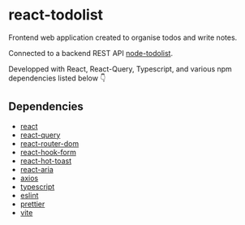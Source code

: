 # react-todolist

Frontend web application created to organise todos and write notes.

Connected to a backend REST API [node-todolist](https://github.com/maclaude/node-todolist).

Developped with React, React-Query, Typescript, and various npm dependencies listed below 👇

## Dependencies

- [react](https://github.com/facebook/react)
- [react-query](https://github.com/TanStack/query)
- [react-router-dom](https://www.npmjs.com/package/react-router-dom)
- [react-hook-form](https://www.npmjs.com/package/react-hook-form)
- [react-hot-toast](https://github.com/timolins/react-hot-toast)
- [react-aria](https://www.npmjs.com/package/react-aria)
- [axios](https://github.com/axios/axios)
- [typescript](https://github.com/microsoft/TypeScript)
- [eslint](https://github.com/microsoft/TypeScript)
- [prettier](https://github.com/prettier/prettier)
- [vite](https://github.com/vitejs/vite)
